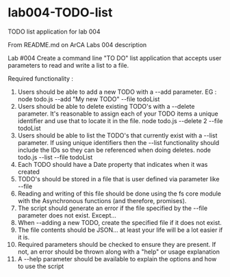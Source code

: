 # lab004-TODO-list
TODO list application for lab 004

From README.md on ArCA Labs 004 description

Lab #004
Create a command line "TO DO" list application that accepts user parameters to read and write a list to a file.

Required functionality :

1. Users should be able to add a new TODO with a --add parameter. EG : node todo.js --add "My new TODO" --file todoList
2. Users should be able to delete existing TODO's with a --delete parameter. It's reasonable to assign each of your TODO items a unique identifier and use that to locate it in the file. node todo.js --delete 2 --file todoList
3. Users should be able to list the TODO's that currently exist with a --list parameter. If using unique identifiers then the --list functionality should include the IDs so they can be referenced when doing deletes. node todo.js --list --file todoList
4. Each TODO should have a Date property that indicates when it was created
5. TODO's should be stored in a file that is user defined via parameter like --file <myFile>
6. Reading and writing of this file should be done using the fs core module with the Asynchronous functions (and therefore, promises).
7. The script should generate an error if the file specified by the --file parameter does not exist. Except...
8. When --adding a new TODO, create the specified file if it does not exist.
9. The file contents should be JSON... at least your life will be a lot easier if it is.
10. Required parameters should be checked to ensure they are present. If not, an error should be thrown along with a "help" or usage explanation
11. A --help parameter should be available to explain the options and how to use the script


